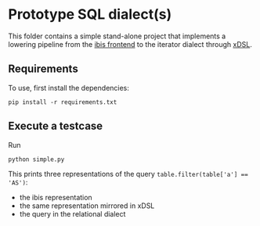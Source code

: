 # Prototype SQL dialect(s)

This folder contains a simple stand-alone project that implements a lowering pipeline from the [ibis frontend](https://ibis-project.org/) to the iterator dialect through [xDSL](https://github.com/xdslproject/xdsl). 

## Requirements

To use, first install the dependencies:

```
pip install -r requirements.txt
```

## Execute a testcase

Run

```
python simple.py
```

This prints three representations of the query `table.filter(table['a'] == 'AS')`:
- the ibis representation
- the same representation mirrored in xDSL
- the query in the relational dialect
